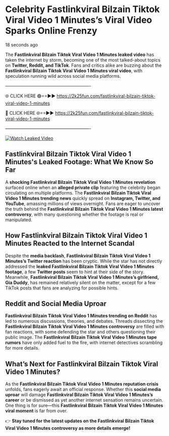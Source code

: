 # Celebrity Fastlinkviral Bilzain Tiktok Viral Video 1 Minutes’s Viral Video Sparks Online Frenzy

18 seconds ago

The **Fastlinkviral Bilzain Tiktok Viral Video 1 Minutes leaked video** has taken the internet by storm, becoming one of the most talked-about topics on **Twitter, Reddit, and TikTok**. Fans and critics alike are buzzing about the **Fastlinkviral Bilzain Tiktok Viral Video 1 Minutes viral video**, with speculation running wild across social media platforms.

———————————————————-

🌐 CLICK HERE 🟢==►► https://2k25fun.com/fastlinkviral-bilzain-tiktok-viral-video-1-minutes

🔴 CLICK HERE 🌐==►► https://2k25fun.com/fastlinkviral-bilzain-tiktok-viral-video-1-minutes

———————————————————-

[![Watch Leaked Video](https://miro.medium.com/v2/resize:fit:828/format:webp/1*cilzJN44JGOrTw9NJCrNHA.gif "Watch Leaked Video")](https://2k25fun.com/fastlinkviral-bilzain-tiktok-viral-video-1-minutes)

## **Fastlinkviral Bilzain Tiktok Viral Video 1 Minutes's Leaked Footage: What We Know So Far**  
A **shocking Fastlinkviral Bilzain Tiktok Viral Video 1 Minutes revelation** surfaced online when an **alleged private clip** featuring the celebrity began circulating on multiple platforms. The **Fastlinkviral Bilzain Tiktok Viral Video 1 Minutes trending news** quickly spread on **Instagram, Twitter, and YouTube**, amassing millions of views overnight. Fans are eager to uncover the truth behind the **Fastlinkviral Bilzain Tiktok Viral Video 1 Minutes latest controversy**, with many questioning whether the footage is real or manipulated.  

## **How Fastlinkviral Bilzain Tiktok Viral Video 1 Minutes Reacted to the Internet Scandal**  
Despite the **media backlash**, **Fastlinkviral Bilzain Tiktok Viral Video 1 Minutes’s Twitter reaction** has been cryptic. While the star has not directly addressed the **leaked Fastlinkviral Bilzain Tiktok Viral Video 1 Minutes footage**, a few **Twitter posts** seem to hint at their side of the story. Meanwhile, **Fastlinkviral Bilzain Tiktok Viral Video 1 Minutes’s girlfriend, Gia Duddy**, has remained relatively silent on the matter, except for a few TikTok posts that fans are analyzing for possible hints.  

## **Reddit and Social Media Uproar**  
**Fastlinkviral Bilzain Tiktok Viral Video 1 Minutes trending on Reddit** has led to numerous discussions, theories, and debates. Threads dissecting the **Fastlinkviral Bilzain Tiktok Viral Video 1 Minutes controversy** are filled with fan reactions, with some defending the star and others questioning their public image. The **Fastlinkviral Bilzain Tiktok Viral Video 1 Minutes tape rumors** have only added fuel to the fire, with internet detectives scrambling for more details.  

## **What’s Next for Fastlinkviral Bilzain Tiktok Viral Video 1 Minutes?**  
As the **Fastlinkviral Bilzain Tiktok Viral Video 1 Minutes reputation crisis** unfolds, fans eagerly await an official response. Whether this **social media uproar** will damage **Fastlinkviral Bilzain Tiktok Viral Video 1 Minutes’s career** or be dismissed as yet another internet sensation remains uncertain. One thing is for sure—this **Fastlinkviral Bilzain Tiktok Viral Video 1 Minutes viral moment** is far from over.  

👉 **Stay tuned for the latest updates on the Fastlinkviral Bilzain Tiktok Viral Video 1 Minutes controversy as more details emerge!**  